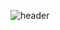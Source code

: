![header](https://capsule-render.vercel.app/api?type=egg&color=gradient&height=300&section=header&text=welcome%2&fontSize=50&desc=park-jaewook's%20Github%20profile)
